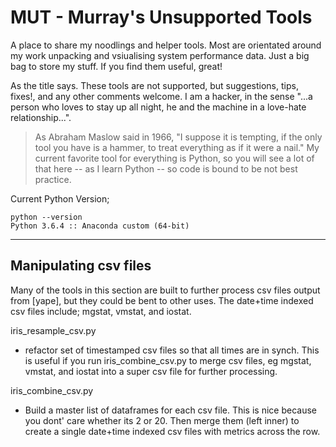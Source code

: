# MUT - Murray's Unsupported Tools

A place to share my noodlings and helper tools. Most are orientated around my work unpacking and vsiualising system performance data. Just a big bag to store my stuff. If you find them useful, great!

As the title says. These tools are not supported, but suggestions, tips, fixes!, and any other comments welcome. I am a hacker, in the sense "...a person who loves to stay up all night, he and the machine in a love-hate relationship...". 

>As Abraham Maslow said in 1966, "I suppose it is tempting, if the only tool you have is a hammer, to treat everything as if it were a nail." My current favorite tool for everything is Python, so you will see a lot of that here -- as I learn Python -- so code is bound to be not best practice.

Current Python Version;

```
python --version
Python 3.6.4 :: Anaconda custom (64-bit)
```

<hr>

## Manipulating csv files

Many of the tools in this section are built to further process csv files output from [yape], but they could be bent to other uses. The date+time indexed csv files include; mgstat, vmstat, and iostat.

iris\_resample\_csv.py 
- refactor set of timestamped csv files so that all times are in synch. This is useful if you run iris\_combine\_csv.py to merge csv files, eg mgstat, vmstat, and iostat into a super csv file for further processing.

iris\_combine\_csv.py
- Build a master list of dataframes for each csv file. This is nice because you dont' care whether its 2 or 20. Then merge them (left inner) to create a single date+time indexed csv files with metrics across the row.
